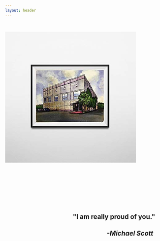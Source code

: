 ```yaml
---
layout: header
---
```


<div id="img1">
  <div class="img-wrap-one">
    <img src="dundermifflin.jpg" alt="Dunder Mifflin Inc. Watercolor" style="width:425px;height:425px;margin-right:200px;margin-top:30px"/>
  </div>
  <div class="desc-one">
    <h2 style="margin-left:220px; margin-top:160px;">"I am really proud of you."</h2>
    <em><h2 style="margin-left:330px">-Michael Scott</h2></em>
  </div>
</div>
